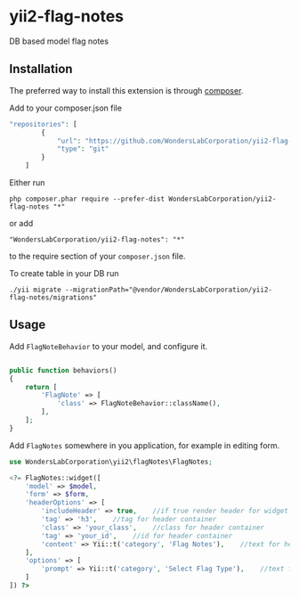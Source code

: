 # yii2-flag-notes
DB based model flag notes

Installation
------------

The preferred way to install this extension is through [composer](http://getcomposer.org/download/).

Add to your composer.json file

```php 
"repositories": [
        {
            "url": "https://github.com/WondersLabCorporation/yii2-flag-notes.git",
            "type": "git"
        }
    ]
```

Either run

``` 
php composer.phar require --prefer-dist WondersLabCorporation/yii2-flag-notes "*"
```

or add

```
"WondersLabCorporation/yii2-flag-notes": "*"
```

to the require section of your `composer.json` file.

To create table in your DB run

```
./yii migrate --migrationPath="@vendor/WondersLabCorporation/yii2-flag-notes/migrations"
```

Usage
------------

Add `FlagNoteBehavior` to your model, and configure it.

```php

public function behaviors()
{
    return [
        'FlagNote' => [
            'class' => FlagNoteBehavior::className(),
        ],
    ];
}
```

Add `FlagNotes` somewhere in you application, for example in editing form.

```php
use WondersLabCorporation\yii2\flagNotes\FlagNotes;

<?= FlagNotes::widget([
    'model' => $model,
    'form' => $form,
    'headerOptions' => [
        'includeHeader' => true,    //if true render header for widget
        'tag' => 'h3',    //tag for header container
        'class' => 'your_class',    //class for header container
        'tag' => 'your_id',    //id for header container
        'content' => Yii::t('category', 'Flag Notes'),    //text for header container
    ],
    'options' => [
        'prompt' => Yii::t('category', 'Select Flag Type'),    //text for empty dropdown field `flag_type`
    ]
]) ?>
```